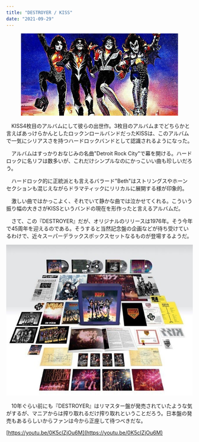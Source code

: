```yaml
---
title: "DESTROYER / KISS"
date: "2021-09-29"
---
```


<figure>

![](/assets/n711e44500888_96363f94a8d9b7984989bc6f7471bcd2.jpg)

</figure>

　KISS4枚目のアルバムにして彼らの出世作。3枚目のアルバムまでどちらかと言えばあっけらかんとしたロックンロールバンドだったKISSは、このアルバムで一気にシリアスさを持つハードロックバンドとして認識されるようになった。

　アルバムはすっかりおなじみの名曲"Detroit Rock City"で幕を開ける。ハードロックに名リフは数多いが、これだけシンプルなのにかっこいい曲も珍しいだろう。

　ハードロック的に正統派とも言えるバラード"Beth"はストリングスやホーンセクションも混じえながらドラマティックにリリカルに展開する様が印象的。

　激しい曲ではかっこよく、それでいて静かな曲では泣かせてくれる。こういう振り幅の大きさがKISSというバンドの現在を形作ったと言えるアルバムだ。

　さて、この『DESTROYER』だが、オリジナルのリリースは1976年。そう今年で45周年を迎えるのである。そうすると当然記念盤の企画などが待ち受けているわけで、近々スーパーデラックスボックスセットなるものが登場するようだ。

![画像1](/assets/n711e44500888_picture_pc_8de8b0dfe83347e6e429e4609af2c701.jpg)

　10年ぐらい前にも『DESTROYER』はリマスター盤が発売されていたような気がするが、マニアからは搾り取れるだけ搾り取れということだろう。日本盤の発売もあるらしいからファンは今から正座して待つべきだな。

[https://youtu.be/0K5cIZjOu6M](https://youtu.be/0K5cIZjOu6M)
